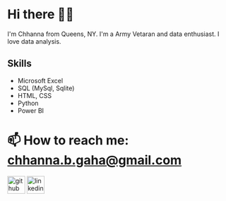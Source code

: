 # Hi there 👋🏻
I'm Chhanna from Queens, NY. I'm a Army Vetaran and data enthusiast. I love data analysis.

## Skills
* Microsoft Excel
* SQL (MySql, Sqlite)
* HTML, CSS
* Python
* Power BI


# 📫 How to reach me: chhanna.b.gaha@gmail.com 


[<img src='https://cdn.jsdelivr.net/npm/simple-icons@3.0.1/icons/github.svg' alt='github' height='40'>](https://github.com/cgaha)  [<img src='https://cdn.jsdelivr.net/npm/simple-icons@3.0.1/icons/linkedin.svg' alt='linkedin' height='40'>](https://www.linkedin.com/in/https://www.linkedin.com/in/chhannagaha//)  










